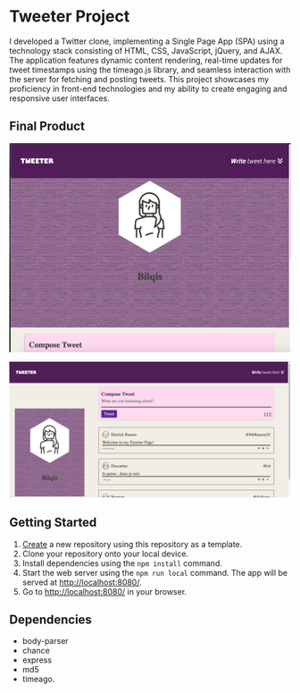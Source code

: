 # Tweeter Project

I developed a Twitter clone, implementing a Single Page App (SPA) using a technology stack consisting of HTML, CSS, JavaScript, jQuery, and AJAX. The application features dynamic content rendering, real-time updates for tweet timestamps using the timeago.js library, and seamless interaction with the server for fetching and posting tweets. This project showcases my proficiency in front-end technologies and my ability to create engaging and responsive user interfaces.

## Final Product


![Tablet Layout](https://github.com/bahmed32/tweeter/blob/master/docs/TabletLayout.png)


![Desktop Layout](https://github.com/bahmed32/tweeter/blob/master/docs/DesktopLayout.png)


## Getting Started

1. [Create](https://docs.github.com/en/repositories/creating-and-managing-repositories/creating-a-repository-from-a-template) a new repository using this repository as a template.
2. Clone your repository onto your local device.
3. Install dependencies using the `npm install` command.
3. Start the web server using the `npm run local` command. The app will be served at <http://localhost:8080/>.
4. Go to <http://localhost:8080/> in your browser.

## Dependencies
- body-parser
- chance
- express
- md5
- timeago.

